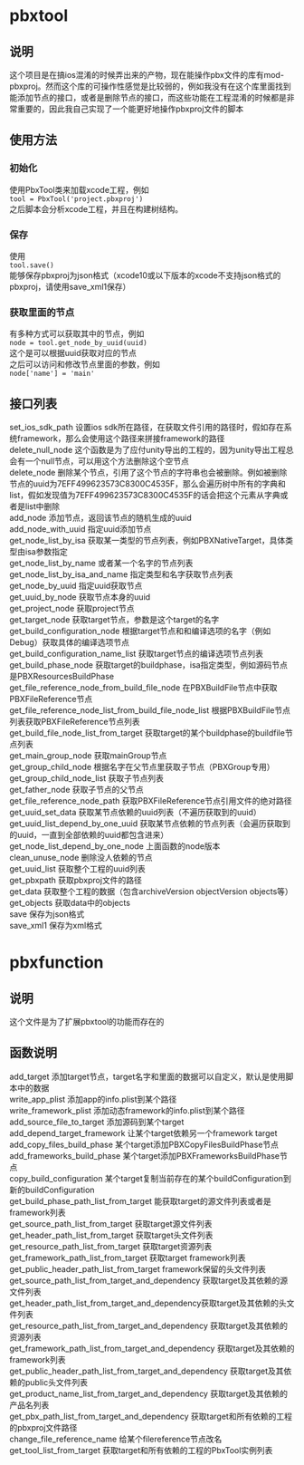 # pbxtool  

## 说明  
这个项目是在搞ios混淆的时候弄出来的产物，现在能操作pbx文件的库有mod-pbxproj。然而这个库的可操作性感觉是比较弱的，例如我没有在这个库里面找到能添加节点的接口，或者是删除节点的接口，而这些功能在工程混淆的时候都是非常重要的，因此我自己实现了一个能更好地操作pbxproj文件的脚本  

## 使用方法  
### 初始化  
使用PbxTool类来加载xcode工程，例如  
`tool = PbxTool('project.pbxproj')`  
之后脚本会分析xcode工程，并且在构建树结构。  
### 保存  
使用  
`tool.save()`  
能够保存pbxproj为json格式（xcode10或以下版本的xcode不支持json格式的pbxproj，请使用save_xml1保存）  
### 获取里面的节点  
有多种方式可以获取其中的节点，例如  
`node = tool.get_node_by_uuid(uuid)`  
这个是可以根据uuid获取对应的节点  
之后可以访问和修改节点里面的参数，例如  
`node['name'] = 'main'`  

## 接口列表  
set_ios_sdk_path 设置ios sdk所在路径，在获取文件引用的路径时，假如存在系统framework，那么会使用这个路径来拼接framework的路径  
delete_null_node 这个函数是为了应付unity导出的工程的，因为unity导出工程总会有一个null节点，可以用这个方法删除这个空节点  
delete_node 删除某个节点，引用了这个节点的字符串也会被删除。例如被删除节点的uuid为7EFF499623573C8300C4535F，那么会遍历树中所有的字典和list，假如发现值为7EFF499623573C8300C4535F的话会把这个元素从字典或者是list中删除  
add_node 添加节点，返回该节点的随机生成的uuid  
add_node_with_uuid 指定uuid添加节点  
get_node_list_by_isa 获取某一类型的节点列表，例如PBXNativeTarget，具体类型由isa参数指定  
get_node_list_by_name 或者某一个名字的节点列表  
get_node_list_by_isa_and_name 指定类型和名字获取节点列表  
get_node_by_uuid 指定uuid获取节点  
get_uuid_by_node 获取节点本身的uuid  
get_project_node 获取project节点  
get_target_node 获取target节点，参数是这个target的名字  
get_build_configuration_node 根据target节点和和编译选项的名字（例如Debug）获取具体的编译选项节点  
get_build_configuration_name_list 获取target节点的编译选项节点列表  
get_build_phase_node 获取target的buildphase，isa指定类型，例如源码节点是PBXResourcesBuildPhase  
get_file_reference_node_from_build_file_node 在PBXBuildFile节点中获取PBXFileReference节点  
get_file_reference_node_list_from_build_file_node_list 根据PBXBuildFile节点列表获取PBXFileReference节点列表  
get_build_file_node_list_from_target 获取target的某个buildphase的buildfile节点列表  
get_main_group_node 获取mainGroup节点  
get_group_child_node 根据名字在父节点里获取子节点（PBXGroup专用）  
get_group_child_node_list 获取子节点列表  
get_father_node 获取子节点的父节点  
get_file_reference_node_path 获取PBXFileReference节点引用文件的绝对路径  
get_uuid_set_data 获取某节点依赖的uuid列表（不遍历获取到的uuid）  
get_uuid_list_depend_by_one_uuid 获取某节点依赖的节点列表（会遍历获取到的uuid，一直到全部依赖的uuid都包含进来）  
get_node_list_depend_by_one_node 上面函数的node版本  
clean_unuse_node 删除没人依赖的节点  
get_uuid_list 获取整个工程的uuid列表  
get_pbxpath 获取pbxproj文件的路径  
get_data 获取整个工程的数据（包含archiveVersion objectVersion objects等）  
get_objects 获取data中的objects  
save 保存为json格式  
save_xml1 保存为xml格式  

# pbxfunction  

## 说明  
这个文件是为了扩展pbxtool的功能而存在的  

## 函数说明  
add_target 添加target节点，target名字和里面的数据可以自定义，默认是使用脚本中的数据  
write_app_plist 添加app的info.plist到某个路径  
write_framework_plist 添加动态framework的info.plist到某个路径  
add_source_file_to_target 添加源码到某个target  
add_depend_target_framework 让某个target依赖另一个framework target  
add_copy_files_build_phase 某个target添加PBXCopyFilesBuildPhase节点  
add_frameworks_build_phase 某个target添加PBXFrameworksBuildPhase节点  
copy_build_configuration 某个target复制当前存在的某个buildConfiguration到新的buildConfiguration  
get_build_phase_path_list_from_target 能获取target的源文件列表或者是framework列表  
get_source_path_list_from_target 获取target源文件列表  
get_header_path_list_from_target 获取target头文件列表  
get_resource_path_list_from_target 获取target资源列表  
get_framework_path_list_from_target 获取target framework列表  
get_public_header_path_list_from_target framework保留的头文件列表  
get_source_path_list_from_target_and_dependency 获取target及其依赖的源文件列表  
get_header_path_list_from_target_and_dependency获取target及其依赖的头文件列表  
get_resource_path_list_from_target_and_dependency 获取target及其依赖的资源列表  
get_framework_path_list_from_target_and_dependency 获取target及其依赖的framework列表  
get_public_header_path_list_from_target_and_dependency 获取target及其依赖的public头文件列表  
get_product_name_list_from_target_and_dependency 获取target及其依赖的产品名列表  
get_pbx_path_list_from_target_and_dependency 获取target和所有依赖的工程的pbxproj文件路径  
change_file_reference_name 给某个filereference节点改名  
get_tool_list_from_target 获取target和所有依赖的工程的PbxTool实例列表  